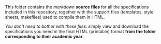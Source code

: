 This folder contains the *markdown* **source files** for all the specifications included in this repository, together with the support files (templates, style sheets, makefiles) used to compile them in HTML.

*You don't need to bother with these files*: simply view and download the specifications you need in the final HTML (printable) format **from the folder corresponding to their academic year**.


